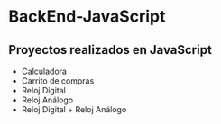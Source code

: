 # BackEnd-JavaScript

## Proyectos realizados en JavaScript

- Calculadora
- Carrito de compras
- Reloj Digital
- Reloj Análogo
- Reloj Digital + Reloj Análogo
